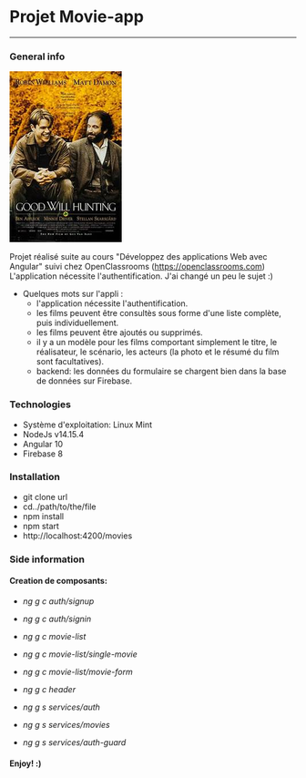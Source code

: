 # Projet Movie-app

---

<a name="general info"></a>
<a name="technologies"></a>
<a name="installation"></a>
<a name="side information"></a>

### General info
![Image text](src/environments/1604849392225gwh.jpg)

Projet réalisé suite au cours "Développez des applications Web avec Angular" suivi chez OpenClassrooms (https://openclassrooms.com)
L'application nécessite l'authentification. J'ai changé un peu le sujet :)
* Quelques mots sur l'appli :
   * l'application nécessite l'authentification.
  * les films peuvent être consultès sous forme d'une liste complète, puis individuellement.
  * les films peuvent être ajoutés ou supprimés.
  * il y a un modèle pour les films comportant simplement le titre, le réalisateur, le scénario, les acteurs (la photo et le résumé du film sont facultatives).
  * backend: les données du formulaire se chargent bien dans la base de données sur Firebase.
###  Technologies
* Système d'exploitation: Linux Mint
* NodeJs v14.15.4
* Angular 10
* Firebase 8
###  Installation
* git clone url
* cd../path/to/the/file
* npm install
* npm start
* http://localhost:4200/movies

### Side information

#### Creation de composants:
* _ng g c auth/signup_

* _ng g c auth/signin_

* _ng g c movie-list_

* _ng g c movie-list/single-movie_

* _ng g c movie-list/movie-form_

* _ng g c header_
* _ng g s services/auth_
* _ng g s services/movies_
* _ng g s services/auth-guard_

####  Enjoy! :)
